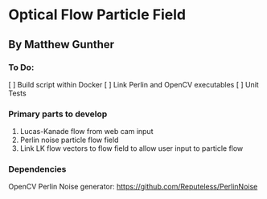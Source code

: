 # Optical Flow Particle Field  

## By Matthew Gunther  


### To Do:

[ ] Build script within Docker
[ ] Link Perlin and OpenCV executables
[ ] Unit Tests





### Primary parts to develop
1. Lucas-Kanade flow from web cam input
2. Perlin noise particle flow field
3. Link LK flow vectors to flow field to allow user input to particle flow 

### Dependencies

OpenCV
Perlin Noise generator: https://github.com/Reputeless/PerlinNoise